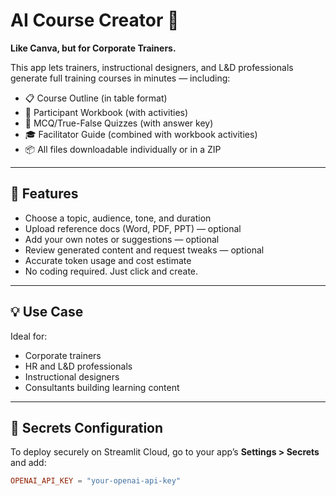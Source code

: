 # AI Course Creator 🚀

**Like Canva, but for Corporate Trainers.**

This app lets trainers, instructional designers, and L&D professionals generate full training courses in minutes — including:

- 📋 Course Outline (in table format)
- 📖 Participant Workbook (with activities)
- 🧠 MCQ/True-False Quizzes (with answer key)
- 🎓 Facilitator Guide (combined with workbook activities)
- 📦 All files downloadable individually or in a ZIP

---

## 🔧 Features

- Choose a topic, audience, tone, and duration
- Upload reference docs (Word, PDF, PPT) — optional
- Add your own notes or suggestions — optional
- Review generated content and request tweaks — optional
- Accurate token usage and cost estimate
- No coding required. Just click and create.

---

## 💡 Use Case

Ideal for:
- Corporate trainers
- HR and L&D professionals
- Instructional designers
- Consultants building learning content

---

## 🔐 Secrets Configuration

To deploy securely on Streamlit Cloud, go to your app’s **Settings > Secrets** and add:

```toml
OPENAI_API_KEY = "your-openai-api-key"
